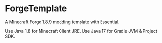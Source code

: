 # ForgeTemplate
A Minecraft Forge 1.8.9 modding template with Essential. 

Use Java 1.8 for Minecraft Client JRE. 
Use Java 17 for Gradle JVM & Project SDK. 
